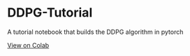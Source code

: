 # DDPG-Tutorial
A tutorial notebook that builds the DDPG algorithm in pytorch

[View on Colab](https://colab.research.google.com/drive/12ELRufK0bj1cCdt8RZaoqu1mZo2Ex4kK?usp=sharing)
